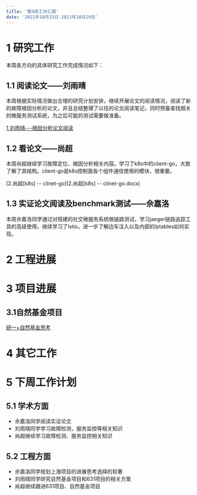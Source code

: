 ```yaml
---
title: '第9周工作汇报'
date: '2021年10月25日-2021年10月29日'
---
```


<!-- 只允许使用一级标题和二级标题 -->

# 1 研究工作

本周各方向的具体研究工作完成情况如下：

## 1.1 阅读论文——刘雨晴

本周根据实际情况做出合理的研究计划安排，继续开展论文的阅读情况，阅读了新的故障根因分析的论文，并且总结整理了以往的论文阅读笔记，同时预备查找相关的微服务测试系统，为之后可能的测试需要做准备。

[1.刘雨晴---根因分析论文阅读](1.刘雨晴---根因分析论文阅读.docx)

## 1.2 看论文——尚超

本周尚超继续学习故障定位、根因分析相关内容。学习了k8s中的client-go，大致了解了其结构。client-go是k8s控制面各个组件通信使用的模块，很重要。

[2.尚超[k8s] -- clinet-go](2.尚超[k8s] -- clinet-go.docx)

## 1.3 实证论文阅读及benchmark测试——佘嘉洛

本周佘嘉洛同学通过对搭建的社交微服务系统做链路测试，学习jaeger链路追踪工具的高级使用。继续学习了Istio，进一步了解边车注入以及内部的Iptables如何实现。

# 2 工程进展

# 3 项目进展

## 3.1自然基金项目

[研一+自然基金思考](3.研一+自然基金思考.docx)

# 4 其它工作

# 5 下周工作计划

## 5.1 学术方面

* 佘嘉洛同学阅读实证论文
* 刘雨晴同学学习故障检测，服务监控等相关知识
* 尚超继续学习故障检测、服务监控相关知识

## 5.2 工程方面

* 佘嘉洛同学规划上海项目的进展思考选择的软著
* 刘雨晴同学研究自然基金项目和631项目的相关方案
* 尚超继续跟进631项目、自然基金项目
